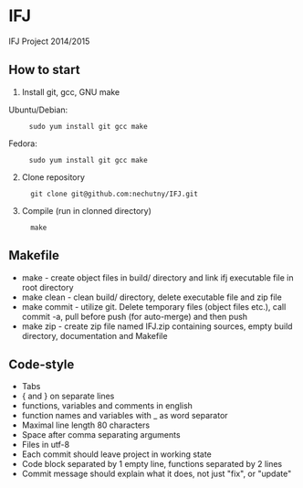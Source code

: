 IFJ
===

IFJ Project 2014/2015

## How to start
1. Install git, gcc, GNU make

Ubuntu/Debian:

         sudo yum install git gcc make
Fedora:

         sudo yum install git gcc make

2. Clone repository

         git clone git@github.com:nechutny/IFJ.git

3. Compile (run in clonned directory)

         make

## Makefile
* make - create object files in build/ directory and link ifj executable file in root directory
* make clean - clean build/ directory, delete executable file and zip file
* make commit - utilize git. Delete temporary files (object files etc.), call commit -a, pull before push (for auto-merge) and then push
* make zip - create zip file named IFJ.zip containing sources, empty build directory, documentation and Makefile

## Code-style
* Tabs
* { and } on separate lines
* functions, variables and comments in english
* function names and variables with _ as word separator
* Maximal line length 80 characters
* Space after comma separating arguments
* Files in utf-8
* Each commit should leave project in working state
* Code block separated by 1 empty line, functions separated by 2 lines
* Commit message should explain what it does, not just "fix", or "update"
